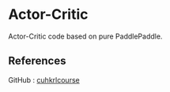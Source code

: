 # Actor-Critic
Actor-Critic code based on pure PaddlePaddle.

## References
GitHub : [cuhkrlcourse](https://github.com/cuhkrlcourse)
